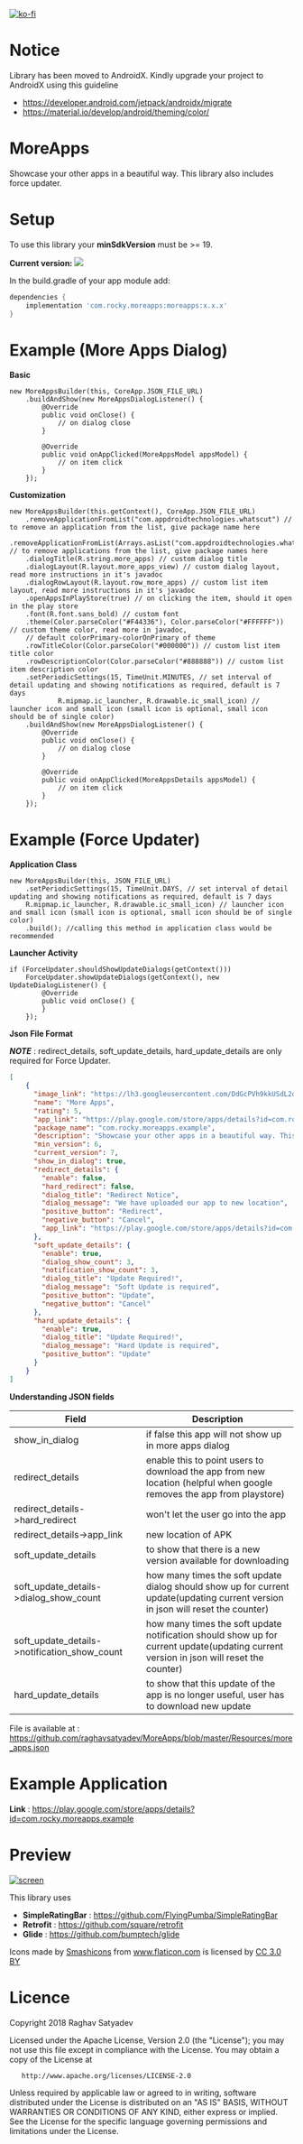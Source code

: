 [![ko-fi](https://www.ko-fi.com/img/githubbutton_sm.svg)](https://ko-fi.com/I2I8ZPRJ)

# Notice
Library has been moved to AndroidX. Kindly upgrade your project to AndroidX using this guideline
* https://developer.android.com/jetpack/androidx/migrate
* https://material.io/develop/android/theming/color/

# MoreApps
Showcase your other apps in a beautiful way. This library also includes force updater.

# Setup
To use this library your **minSdkVersion** must be >= 19.

**Current version:**  <a href='https://bintray.com/raghavsatyadev/Maven/FinestWebView/_latestVersion'><img src='https://api.bintray.com/packages/raghavsatyadev/Maven/FinestWebView/images/download.svg'></a>

In the build.gradle of your app module add:
```gradle
dependencies {
    implementation 'com.rocky.moreapps:moreapps:x.x.x'
}
```

# Example (More Apps Dialog)

**Basic**

```method
new MoreAppsBuilder(this, CoreApp.JSON_FILE_URL)
    .buildAndShow(new MoreAppsDialogListener() {
        @Override
        public void onClose() {
            // on dialog close
        }

        @Override
        public void onAppClicked(MoreAppsModel appsModel) {
            // on item click
        }
    });
```

**Customization**

```method
new MoreAppsBuilder(this.getContext(), CoreApp.JSON_FILE_URL)
    .removeApplicationFromList("com.appdroidtechnologies.whatscut") // to remove an application from the list, give package name here
    .removeApplicationFromList(Arrays.asList("com.appdroidtechnologies.whatscut")) // to remove applications from the list, give package names here
    .dialogTitle(R.string.more_apps) // custom dialog title
    .dialogLayout(R.layout.more_apps_view) // custom dialog layout, read more instructions in it's javadoc
    .dialogRowLayout(R.layout.row_more_apps) // custom list item layout, read more instructions in it's javadoc
    .openAppsInPlayStore(true) // on clicking the item, should it open in the play store
    .font(R.font.sans_bold) // custom font
    .theme(Color.parseColor("#F44336"), Color.parseColor("#FFFFFF")) // custom theme color, read more in javadoc,
    // default colorPrimary-colorOnPrimary of theme
    .rowTitleColor(Color.parseColor("#000000")) // custom list item title color
    .rowDescriptionColor(Color.parseColor("#888888")) // custom list item description color
    .setPeriodicSettings(15, TimeUnit.MINUTES, // set interval of detail updating and showing notifications as required, default is 7 days
            R.mipmap.ic_launcher, R.drawable.ic_small_icon) // launcher icon and small icon (small icon is optional, small icon should be of single color)
    .buildAndShow(new MoreAppsDialogListener() {
        @Override
        public void onClose() {
            // on dialog close
        }

        @Override
        public void onAppClicked(MoreAppsDetails appsModel) {
            // on item click
        }
    });

```

# Example (Force Updater)

**Application Class**

```method
new MoreAppsBuilder(this, JSON_FILE_URL)
    .setPeriodicSettings(15, TimeUnit.DAYS, // set interval of detail updating and showing notifications as required, default is 7 days
    R.mipmap.ic_launcher, R.drawable.ic_small_icon) // launcher icon and small icon (small icon is optional, small icon should be of single color)
    .build(); //calling this method in application class would be recommended
```

**Launcher Activity**

```method
if (ForceUpdater.shouldShowUpdateDialogs(getContext()))
    ForceUpdater.showUpdateDialogs(getContext(), new UpdateDialogListener() {
        @Override
        public void onClose() {
        }
    });
```

**Json File Format**

***NOTE*** : redirect_details, soft_update_details, hard_update_details are only required for Force Updater.

```json
[
    {
      "image_link": "https://lh3.googleusercontent.com/DdGcPVh9kkUSdL2dKAUcGmejPXaNwnfbS5y5XtMFsXVST-GThQVzlwGgwwj7yOpII6-T=s180-rw",
      "name": "More Apps",
      "rating": 5,
      "app_link": "https://play.google.com/store/apps/details?id=com.rocky.moreapps.example",
      "package_name": "com.rocky.moreapps.example",
      "description": "Showcase your other apps in a beautiful way. This library also includes force updater.",
      "min_version": 6,
      "current_version": 7,
      "show_in_dialog": true,
      "redirect_details": {
        "enable": false,
        "hard_redirect": false,
        "dialog_title": "Redirect Notice",
        "dialog_message": "We have uploaded our app to new location",
        "positive_button": "Redirect",
        "negative_button": "Cancel",
        "app_link": "https://play.google.com/store/apps/details?id=com.rocky.moreapps.example"
      },
      "soft_update_details": {
        "enable": true,
        "dialog_show_count": 3,
        "notification_show_count": 3,
        "dialog_title": "Update Required!",
        "dialog_message": "Soft Update is required",
        "positive_button": "Update",
        "negative_button": "Cancel"
      },
      "hard_update_details": {
        "enable": true,
        "dialog_title": "Update Required!",
        "dialog_message": "Hard Update is required",
        "positive_button": "Update"
      }
    }
]
```
**Understanding JSON fields**

| Field | Description |
| --- | --- |
| show_in_dialog | if false this app will not show up in more apps dialog |
| redirect_details | enable this to point users to download the app from new location (helpful when google removes the app from playstore) |
| redirect_details->hard_redirect | won't let the user go into the app |
| redirect_details->app_link | new location of APK |
| soft_update_details | to show that there is a new version available for downloading |
| soft_update_details->dialog_show_count | how many times the soft update dialog should show up for current update(updating current version in json will reset the counter) |
| soft_update_details->notification_show_count | how many times the soft update notification should show up for current update(updating current version in json will reset the counter) |
| hard_update_details | to show that this update of the app is no longer useful, user has to download new update |

File is available at : https://github.com/raghavsatyadev/MoreApps/blob/master/Resources/more_apps.json

# Example Application

**Link** : https://play.google.com/store/apps/details?id=com.rocky.moreapps.example

# Preview

[![screen](https://raw.githubusercontent.com/raghavsatyadev/MoreApps/master/Resources/Option-1.png)](https://github.com/raghavsatyadev/MoreApps)

This library uses 

- **SimpleRatingBar** :  https://github.com/FlyingPumba/SimpleRatingBar
- **Retrofit** : https://github.com/square/retrofit
- **Glide** : https://github.com/bumptech/glide

<div>Icons made by <a href="https://www.flaticon.com/authors/smashicons" title="Smashicons">Smashicons</a> from <a href="https://www.flaticon.com/" 			    title="Flaticon">www.flaticon.com</a> is licensed by <a href="http://creativecommons.org/licenses/by/3.0/" 			    title="Creative Commons BY 3.0" target="_blank">CC 3.0 BY</a></div>


# Licence
Copyright 2018 Raghav Satyadev

   Licensed under the Apache License, Version 2.0 (the "License");
   you may not use this file except in compliance with the License.
   You may obtain a copy of the License at

       http://www.apache.org/licenses/LICENSE-2.0

   Unless required by applicable law or agreed to in writing, software
   distributed under the License is distributed on an "AS IS" BASIS,
   WITHOUT WARRANTIES OR CONDITIONS OF ANY KIND, either express or implied.
   See the License for the specific language governing permissions and
   limitations under the License.
